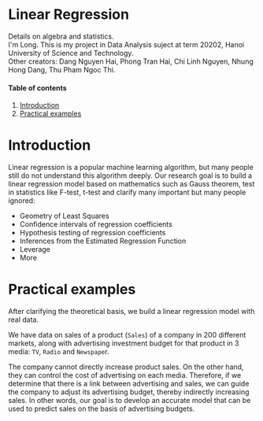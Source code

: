 # Linear Regression
Details on algebra and statistics. <br />
I'm Long. This is my project in Data Analysis suject at term 20202, Hanoi University of Science and Technology. <br />
Other creators: Dang Nguyen Hai, Phong Tran Hai, Chi Linh Nguyen, Nhung Hong Dang, Thu Pham Ngoc Thi.

#### Table of contents
1. [Introduction](#intro)
2. [Practical examples](#ex)

# <a name="intro"></a> Introduction

Linear regression is a popular machine learning algorithm, but many people still do not understand this algorithm deeply. Our research goal is to build a linear regression model based on mathematics such as Gauss theorem, test in statistics like F-test, t-test and clarify many important but many people ignored:
  - Geometry of Least Squares
  - Confidence intervals of regression coefficients
  - Hypothesis testing of regression coefficients
  - Inferences from the Estimated Regression Function
  - Leverage
  - More

# <a name="ex"></a> Practical examples

After clarifying the theoretical basis, we build a linear regression model with real data. 

We have data on sales of a product (`Sales`) of a company in 200 different markets, along with advertising investment budget for that product in 3 media: `TV`, `Radio` and `Newspape`r.

The company cannot directly increase product sales. On the other hand, they can control the cost of advertising on each media. Therefore, if we determine that there is a link between advertising and sales, we can guide the company to adjust its advertising budget, thereby indirectly increasing sales. In other words, our goal is to develop an accurate model that can be used to predict sales on the basis of advertising budgets.
